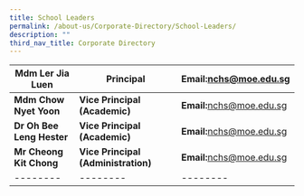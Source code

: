 ```yaml
---
title: School Leaders
permalink: /about-us/Corporate-Directory/School-Leaders/
description: ""
third_nav_title: Corporate Directory
---
```

| **Mdm Ler Jia Luen** | Principal | **Email:**[nchs@moe.edu.sg](mailto:nchs@moe.edu.sg) |
| -------- | -------- | -------- |
| **Mdm Chow Nyet Yoon** | **Vice Principal (Academic)** | **Email:**[nchs@moe.edu.sg](mailto:nchs@moe.edu.sg) |
| **Dr Oh Bee Leng Hester** | **Vice Principal (Academic)** | **Email:**[nchs@moe.edu.sg](mailto:nchs@moe.edu.sg) |
| **Mr Cheong Kit Chong** | **Vice Principal (Administration)** | **Email:**[nchs@moe.edu.sg](mailto:nchs@moe.edu.sg) |
| -------- | -------- | -------- |